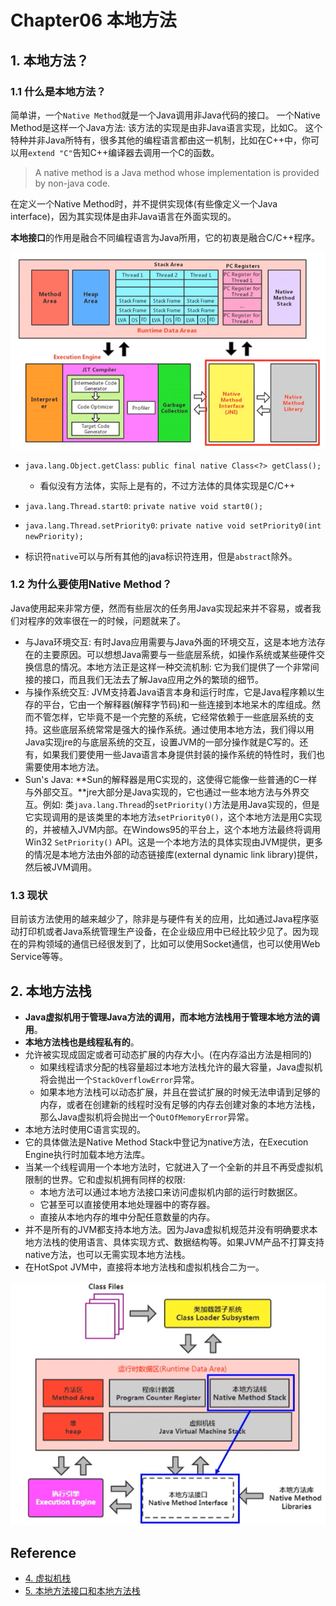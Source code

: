 # Chapter06 本地方法

## 1. 本地方法？
### 1.1 什么是本地方法？
简单讲，一个`Native Method`就是一个Java调用非Java代码的接口。
一个Native Method是这样一个Java方法: 该方法的实现是由非Java语言实现，比如C。
这个特种并非Java所特有，很多其他的编程语言都由这一机制，比如在C++中，你可以用`extend "C"`告知C++编译器去调用一个C的函数。

> A native method is a Java method whose implementation is provided by non-java code.

在定义一个Native Method时，并不提供实现体(有些像定义一个Java interface)，因为其实现体是由非Java语言在外面实现的。

**本地接口**的作用是融合不同编程语言为Java所用，它的初衷是融合C/C++程序。

<img src="JVM.Images.I/第06章_本地方法_Native_Method.png">

* `java.lang.Object.getClass`: `public final native Class<?> getClass();`
  * 看似没有方法体，实际上是有的，不过方法体的具体实现是C/C++
* `java.lang.Thread.start0`: `private native void start0();`
* `java.lang.Thread.setPriority0`: `private native void setPriority0(int newPriority);`

* 标识符`native`可以与所有其他的java标识符连用，但是`abstract`除外。


### 1.2 为什么要使用Native Method？
Java使用起来非常方便，然而有些层次的任务用Java实现起来并不容易，或者我们对程序的效率很在一的时候，问题就来了。

* 与Java环境交互: 有时Java应用需要与Java外面的环境交互，这是本地方法存在的主要原因。可以想想Java需要与一些底层系统，如操作系统或某些硬件交换信息的情况。本地方法正是这样一种交流机制: 它为我们提供了一个非常间接的接口，而且我们无法去了解Java应用之外的繁琐的细节。
* 与操作系统交互: JVM支持着Java语言本身和运行时库，它是Java程序赖以生存的平台，它由一个解释器(解释字节码)和一些连接到本地呆木的库组成。然而不管怎样，它毕竟不是一个完整的系统，它经常依赖于一些底层系统的支持。这些底层系统常常是强大的操作系统。通过使用本地方法，我们得以用Java实现jre的与底层系统的交互，设置JVM的一部分操作就是C写的。还有，如果我们要使用一些Java语言本身提供封装的操作系统的特性时，我们也需要使用本地方法。
* Sun's Java: **Sun的解释器是用C实现的，这使得它能像一些普通的C一样与外部交互。**jre大部分是Java实现的，它也通过一些本地方法与外界交互。例如: 类`java.lang.Thread`的`setPriority()`方法是用Java实现的，但是它实现调用的是该类里的本地方法`setPriority0()`，这个本地方法是用C实现的，并被植入JVM内部。在Windows95的平台上，这个本地方法最终将调用Win32 `SetPriority()` API。这是一个本地方法的具体实现由JVM提供，更多的情况是本地方法由外部的动态链接库(external dynamic link library)提供，然后被JVM调用。

### 1.3 现状
目前该方法使用的越来越少了，除非是与硬件有关的应用，比如通过Java程序驱动打印机或者Java系统管理生产设备，在企业级应用中已经比较少见了。因为现在的异构领域的通信已经很发到了，比如可以使用Socket通信，也可以使用Web Service等等。


## 2. 本地方法栈
* **Java虚拟机用于管理Java方法的调用，而本地方法栈用于管理本地方法的调用**。
* **本地方法栈也是线程私有的**。
* 允许被实现成固定或者可动态扩展的内存大小。(在内存溢出方法是相同的)
  * 如果线程请求分配的栈容量超过本地方法栈允许的最大容量，Java虚拟机将会抛出一个`StackOverflowError`异常。
  * 如果本地方法栈可以动态扩展，并且在尝试扩展的时候无法申请到足够的内存，或者在创建新的线程时没有足够的内存去创建对象的本地方法栈，那么Java虚拟机将会抛出一个`OutOfMemoryError`异常。
* 本地方法时使用C语言实现的。
* 它的具体做法是Native Method Stack中登记为native方法，在Execution Engine执行时加载本地方法库。
* 当某一个线程调用一个本地方法时，它就进入了一个全新的并且不再受虚拟机限制的世界。它和虚拟机拥有同样的权限:
  * 本地方法可以通过本地方法接口来访问虚拟机内部的运行时数据区。
  * 它甚至可以直接使用本地处理器中的寄存器。
  * 直接从本地内存的堆中分配任意数量的内存。
* 并不是所有的JVM都支持本地方法。因为Java虚拟机规范并没有明确要求本地方法栈的使用语言、具体实现方式、数据结构等。如果JVM产品不打算支持native方法，也可以无需实现本地方法栈。
* 在HotSpot JVM中，直接将本地方法栈和虚拟机栈合二为一。


<img src="JVM.Images.I/第06章_本地方法栈_NativeMethodStack.png">


## Reference
* [4. 虚拟机栈](https://www.yuque.com/u21195183/jvm/ar6bqp)
* [5. 本地方法接口和本地方法栈](https://www.yuque.com/u21195183/jvm/rwvh9m)
